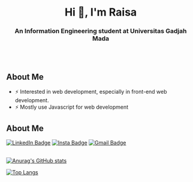 <h1 align="center">Hi 👋, I'm Raisa</h1>
<h3 align="center">An Information Engineering student at Universitas Gadjah Mada</h3>

<br><br>

## About Me
- ⚡ Interested in web development, especially in front-end web development.
- ⚡ Mostly use Javascript for web development

## About Me
<div id="socialbadges">
  <a href="https://www.linkedin.com/in/raisa-salsabil"><img src="https://img.shields.io/badge/LinkedIn-blue?style=for-the-badge&logo=linkedin&logoColor=white" alt="LinkedIn Badge"/></a>
  <a href="https://www.instagram.com/raraisai/"><img src="https://img.shields.io/badge/Instagram-E4405F?style=for-the-badge&logo=instagram&logoColor=white" alt="Insta Badge"/></a>
  <a href='mailto:raisa.salsabil@mail.ugm.com'><img src="https://img.shields.io/badge/Gmail-D14836?style=for-the-badge&logo=gmail&logoColor=white" alt="Gmail Badge"/></a>
</div>

<br>


[![Anurag's GitHub stats](https://github-readme-stats.vercel.app/api?username=raisasalsabily&show_icons=true&theme=tokyonight)](https://github.com/anuraghazra/github-readme-stats)

[![Top Langs](https://github-readme-stats.vercel.app/api/top-langs/?username=anuraghazra&layout=compact&theme=tokyonight)](https://github.com/anuraghazra/github-readme-stats)



